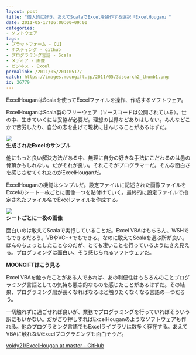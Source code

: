 ```yaml
---
layout: post
title: "個人的に好き。あえてScalaでExcelを操作する選択「ExcelHougan」"
date: 2011-05-17T06:00:00+09:00
categories:
- ソフトウェア
tags: 
- プラットフォーム - CUI
- ホスティング - github
- プログラミング言語 - Scala
- メディア - 画像
- ビジネス - Excel
permalink: /2011/05/20110517/
catch: https://images.moongift.jp/2011/05/3dsearch2_thumb1.png
id: 26779
---
```

ExcelHouganはScalaを使ってExcelファイルを操作、作成するソフトウェア。

  

ExcelHouganはScala製のフリーウェア（ソースコードは公開されている）。世の中、生きていくには妥協が必要だ。理想の世界などありはしない。みんなどこかで苦労したり、自分の志を曲げて現状に甘んじることがあるはずだ。

  

![](https://images.moongift.jp/2011/05/3dsearch1_thumb2.png)  
**生成されたExcelのサンプル**

  

他にもっと良い解決方法がある中、無理に自分の好きな手法にこだわるのは愚の骨頂かもしれない。だがそれが良い。それこそがプログラマーだ。そんな面白さを感じさせてくれたのがExcelHouganだ。

  
<!--more-->  

ExcelHouganの機能はシンプルだ。設定ファイルに記述された画像ファイルをExcelのシート一枚ごとに画像一つを貼付けていく。最終的に設定ファイルで指定されたファイル名でExcelファイルを作成する。

  

![](https://images.moongift.jp/2011/05/3dsearch2_thumb1.png)  
**シートごとに一枚の画像**

  

面白いのは敢えてScalaで実行していることだ。Excel VBAはもちろん、WSHでもできるだろう。VBやVC++でもできる。なのに敢えてScalaを選ぶ所が良い。ほんのちょっとしたことなのだが、とても凄いことを行っているようにさえ見える。プログラミングは面白い、そう感じられるソフトウェアだ。

  
  
  

**MOONGIFTはこう見る**

  

Excel VBAを触ったことがある人であれば、あの利便性はもちろんのことプログラミング言語としての気持ち悪さ的なものを感じたことがあるはずだ。その結果、プログラミング暦が長くなればなるほど触りたくなくなる言語の一つだろう。

  

一切触れずに過ごせれば良いが、業務でプログラミングを行っていればそういう訳にもいかない。だがごり押しすればExcelHouganのようなソフトウェアも作れる。他のプログラミング言語でもExcelライブラリは数多く存在する。あえてVBAに触れないExcelプログラミングも面白そうだ。

  

[voidy21/ExcelHougan at master - GitHub](https://github.com/voidy21/ExcelHougan)

